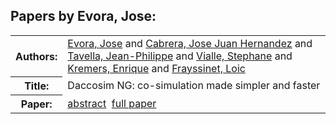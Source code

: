 <h2>Papers by Evora, Jose:</h2>
<!-- Begin papers -->
<table>
<tr><th>Authors:</th><td>
<a href="../authors/author_063.html">Evora, Jose</a> and 
<a href="../authors/author_035.html">Cabrera, Jose Juan Hernandez</a> and 
<a href="../authors/author_234.html">Tavella, Jean-Philippe</a> and 
<a href="../authors/author_251.html">Vialle, Stephane</a> and 
<a href="../authors/author_135.html">Kremers, Enrique</a> and 
<a href="../authors/author_067.html">Frayssinet, Loic</a>
</td></tr>
<tr><th>Title:  </th><td>Daccosim NG: co-simulation made simpler and faster</td></tr>
<tr><th>Paper:  </th><td><a href="../abstracts/Modelica2019abstractP06.pdf">abstract</a>&nbsp;&nbsp;<a href="../papers/Modelica2019paperP06.pdf">full paper</a></td></tr>
</table>
<br>
<!-- End papers -->